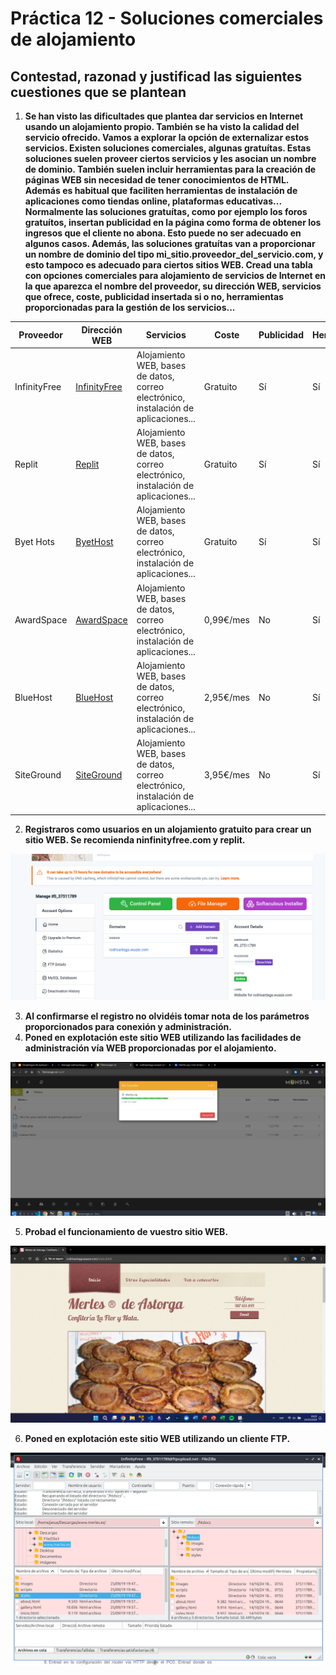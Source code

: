 # Práctica 12 - Soluciones comerciales de alojamiento

## Contestad, razonad y justificad las siguientes cuestiones que se plantean

1. **Se han visto las dificultades que plantea dar servicios en Internet usando un alojamiento propio. También se ha visto la calidad del servicio ofrecido. Vamos a explorar la opción de externalizar estos servicios. Existen soluciones comerciales, algunas gratuítas. Estas soluciones suelen proveer ciertos servicios y les asocian un nombre de dominio. También suelen incluir herramientas para la creación de páginas WEB sin necesidad de tener conocimientos de HTML. Además es habitual que faciliten herramientas de instalación de aplicaciones como tiendas online, plataformas educativas... Normalmente las soluciones gratuítas, como por ejemplo los foros gratuítos, insertan publicidad en la página como forma de obtener los ingresos que el cliente no abona. Esto puede no ser adecuado en algunos casos. Además, las soluciones gratuítas van a proporcionar un nombre de dominio del tipo mi_sitio.proveedor_del_servicio.com, y esto tampoco es adecuado para ciertos sitios WEB. Cread una tabla con opciones comerciales para alojamiento de servicios de Internet en la que aparezca el nombre del proveedor, su dirección WEB, servicios que ofrece, coste, publicidad insertada si o no, herramientas proporcionadas para la gestión de los servicios...**

| Proveedor | Dirección WEB | Servicios | Coste | Publicidad | Herramientas |
|-----------|---------------|-----------|-------|------------|-------------|
| InfinityFree | [InfinityFree](https://infinityfree.net/) | Alojamiento WEB, bases de datos, correo electrónico, instalación de aplicaciones... | Gratuito | Sí | Sí |
| Replit | [Replit](https://replit.com/) | Alojamiento WEB, bases de datos, correo electrónico, instalación de aplicaciones... | Gratuito | Sí | Sí |
| Byet Hots | [ByetHost](https://byet.host/) | Alojamiento WEB, bases de datos, correo electrónico, instalación de aplicaciones... | Gratuito | Sí | Sí |
| AwardSpace | [AwardSpace](https://www.hostinger.es/) | Alojamiento WEB, bases de datos, correo electrónico, instalación de aplicaciones... | 0,99€/mes | No | Sí |
| BlueHost | [BlueHost](https://www.bluehost.com/) | Alojamiento WEB, bases de datos, correo electrónico, instalación de aplicaciones... | 2,95€/mes | No | Sí |
| SiteGround | [SiteGround](https://www.siteground.es/) | Alojamiento WEB, bases de datos, correo electrónico, instalación de aplicaciones... | 3,95€/mes | No | Sí |

2. **Registraros como usuarios en un alojamiento gratuito para crear un sitio WEB. Se recomienda ninfinityfree.com y replit.**

![alt text](image.png)

3. **Al confirmarse el registro no olvidéis tomar nota de los parámetros proporcionados para conexión y administración.**
4. **Poned en explotación este sitio WEB utilizando las facilidades de administración vía WEB proporcionadas por el alojamiento.**

![alt text](image-1.png)

5. **Probad el funcionamiento de vuestro sitio WEB.**

![alt text](image-2.png)

6. **Poned en explotación este sitio WEB utilizando un cliente FTP.**

![alt text](image-3.png)
